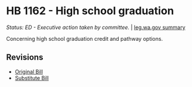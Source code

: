 # HB 1162 - High school graduation
*Status: ED - Executive action taken by committee.* | [leg.wa.gov summary](https://app.leg.wa.gov/billsummary?BillNumber=1162&Year=2021)

Concerning high school graduation credit and pathway options.

## Revisions
* [Original Bill](1/)
* [Substitute Bill](S/)
